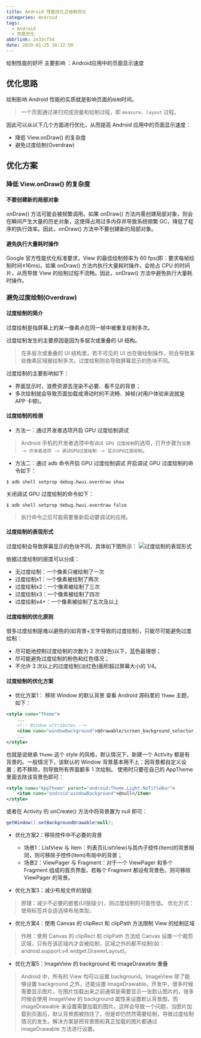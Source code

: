 ```yaml
---
title: Android 性能优化之绘制优化
categories: Android
tags:
  - Android
  - 性能优化
abbrlink: 2e33cf5d
date: 2019-01-25 18:32:50
---
```


绘制性能的好坏 主要影响 ：Android应用中的页面显示速度
## 优化思路 ##
绘制影响 Android 性能的实质就是影响页面的`绘制`时间。
> 一个页面通过递归完成测量和绘制过程，即 `measure`、`layout` 过程。

因此可以从以下几个方面进行优化，从而提高 Android 应用中的页面显示速度：
 - 降低 View.onDraw() 的复杂度
 - 避免过度绘制(Overdraw)

## 优化方案 ##
### 降低 View.onDraw() 的复杂度 ###
#### 不要创建新的局部对象 ####
onDraw() 方法可能会被频繁调用。如果 onDraw() 方法内需创建局部对象，则会在瞬间产生大量的历史对象，这使得占用过多内存并导致系统频繁 GC，降低了程序的执行效率。因此，onDraw() 方法中不要创建新的局部对象。

#### 避免执行大量耗时操作 ####
Google 官方性能优化标准要求，View 的最佳绘制频率为 60 fps(即：要求每帧绘制时间≤16ms)。如果 onDraw() 方法内执行大量耗时操作，会抢占 CPU 的时间片，从而导致 View 的绘制过程不流畅。因此，onDraw() 方法中避免执行大量耗时操作。

### 避免过度绘制(Overdraw) ###
#### 过度绘制的简介 ####
过度绘制是指屏幕上的某一像素点在同一帧中被重复绘制多次。

过度绘制发生的主要原因是因为多层次或重叠的 UI 结构。
> 在多层次或重叠的 UI 结构里，若不可见的 UI 也在做绘制操作，则会导致某些像素区域被绘制多次。过度绘制则会导致屏幕显示的色块不同。

过度绘制的主要影响如下：
 - 界面显示时，浪费资源去渲染不必要、看不见的背景；
 - 多次绘制就会导致页面加载或滑动时的不流畅、掉帧(对用户体验来说就是 APP 卡顿)。

#### 过度绘制的检测 ####
 - 方法一：通过开发者选项开启 GPU 过度绘制调试
> Android 手机的开发者选项中有`调试 GPU 过度绘制`的选项，打开步骤为`设置 -> 开发者选项 -> 调试GPU过度绘制 -> 显示GPU过度绘制`。

 - 方法二：通过 adb 命令开启 GPU 过度绘制调试
开启调试 GPU 过度绘制的命令如下：
```shell
$ adb shell setprop debug.hwui.overdraw show
```
关闭调试 GPU 过度绘制的命令如下：
```shell
$ adb shell setprop debug.hwui.overdraw false
```
> 执行命令之后可能需要重新启动要调试的应用。

#### 过度绘制的表现形式 ####
过度绘制会导致屏幕显示的色块不同，具体如下图所示：
![过度绘制的表现形式](https://lyl873825813.github.io/medias/android/over_draw.png)

依据过度绘制的层度可以分成：
 - 无过度绘制：一个像素只被绘制了一次
 - 过度绘制x1：一个像素被绘制了两次
 - 过度绘制x2：一个像素被绘制了三次
 - 过度绘制x3：一个像素被绘制了四次
 - 过度绘制x4+：一个像素被绘制了五次及以上

#### 过度绘制的优化原则 ####
很多过度绘制是难以避免的(如背景+文字导致的过度绘制)，只能尽可能避免过度绘制：
 - 尽可能地控制过度绘制的次数为 2 次(绿色)以下，蓝色最理想；
 - 尽可能避免过度绘制的粉色和红色情况；
 - 不允许 3 次以上的过度绘制(淡红色)面积超过屏幕大小的 1/4。

#### 过度绘制的优化方案 ####
 - 优化方案1： 移除 Window 的默认背景
查看 Android 源码里的 `Theme` 主题，如下：
```xml
<style name="Theme">
    ...
    <!-- Window attributes -->
    <item name="windowBackground">@drawable/screen_background_selector_dark</item>
    ...
</style>
```
也就是说继承 `Theme` 这个 style 的风格，默认情况下，新建一个 Activity 都是有背景的。一般情况下，该默认的 Window 背景基本用不上：因背景都自定义设置；若不移除，则导致所有界面都多 1 次绘制。
使用时只要在自己的 AppTheme 里面去除该背景色即可：
```xml
<style name="AppTheme" parent="android:Theme.Light.NoTitleBar">
    <item name="android:windowBackground">@null</item>
</style>
```
或者在 Activity 的 onCreate() 方法中将背景置为 null 即可：
```java
getWindow().setBackgroundDrawable(null);
```

 - 优化方案2：移除控件中不必要的背景
   - 场景1：ListView 与 Item：列表页(ListView)与其内子控件(Item)的背景相同，则可移除子控件(Item)布局中的背景；
   - 场景2：ViewPager 与 Fragment：对于一个 ViewPager 和多个 Fragment 组成的首页界面，若每个 Fragment 都设有背景色，则可移除 ViewPager 的背景。

 - 优化方案3：减少布局文件的层级
> 原理：减少不必要的嵌套(UI层级少)，则过度绘制的可能性低。
> 优化方式：使用<merge>标签并合适选择布局类型。

 - 优化方案4：使用 Canvas 的 clipRect 和 clipPath 方法限制 View 的绘制区域
> 作用：使用 Canvas 的 clipRect 和 clipPath 方法给 Canvas 设置一个裁剪区域，只有在该区域内才会被绘制，区域之外的都不绘制(如：android.support.v4.widget.DrawerLayout)。

 - 优化方案5：ImageView 的 background 和 imageDrawable 重叠
 >  Android 中，所有的 View 均可以设置 background。ImageView 除了能够设置 background 之外，还能设置 ImageDrawable。开发中，很多时候需要显示图片，在图片加载出来之前通常是需要显示一张默认图片的，很多时候会使用 ImageView 的 background 属性来设置默认背景图，而 imageDrawable 来设置需要加载的图片。这样会导致一个问题，当图片加载到页面后，默认背景图被挡住了，但是却仍然然需要绘制，导致过度绘制情况的发生。解决方案是把背景图和真正加载的图片都通过 imageDrawable 方法进行设置。

